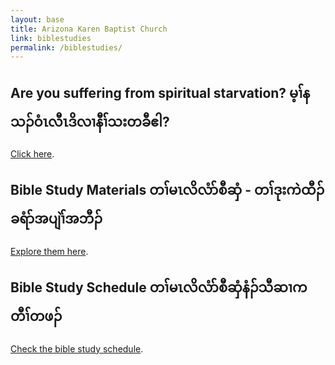 ```yaml
---
layout: base
title: Arizona Karen Baptist Church
link: biblestudies
permalink: /biblestudies/
---
```


## Are you suffering from spiritual starvation? မ့ၢ်နသၣ်ဝံၤလီၤဒိလၢနီၢ်သးတခီဧါ?
[Click here](https://drive.google.com/file/d/0B19u6GPALdafcnp2dHNPdGRHRE0/edit?usp=sharing).

## Bible Study Materials တၢ်မၤလိလံာ်စီဆှံ - တၢ်ဒုးကဲထီၣ်ခရံာ်အပျဲၢ်အဘီၣ်
[Explore them here](https://drive.google.com/drive/folders/0B19u6GPALdafbzhKckJ4LXRmZ3M?resourcekey=0-RisdvUwAhc9_6jdNhDERkA).

## Bible Study Schedule တၢ်မၤလိလံာ်စီဆှံနံၣ်သီဆၢကတီၢ်တဖၣ်
[Check the bible study schedule](/bible_study_schedule).


